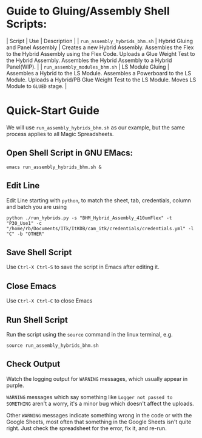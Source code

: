 # Guide to Gluing/Assembly Shell Scripts:
| Script | Use | Description |
| `run_assembly_hybrids_bhm.sh` | Hybrid Gluing and Panel Assembly | Creates a new Hybrid Assembly. Assembles the Flex to the Hybrid Assembly using the Flex Code. Uploads a Glue Weight Test to the Hybrid Assembly. Assembles the Hybrid Assembly to a Hybrid Panel(WIP). |
| `run_assembly_modules_bhm.sh` | LS Module Gluing | Assembles a Hybrid to the LS Module. Assembles a Powerboard to the LS Module. Uploads a Hybrid/PB Glue Weight Test to the LS Module. Moves LS Module to `GLUED` stage. |


# Quick-Start Guide

We will use `run_assembly_hybrids_bhm.sh` as our example, but the same process applies to all Magic Spreadsheets.

## Open Shell Script in GNU EMacs:
```
emacs run_assembly_hybrids_bhm.sh &
```

## Edit Line 
Edit Line starting with `python`, to match the sheet, tab, credentials, column and batch you are using
```
python ./run_hybrids.py -s "BHM_Hybrid_Assembly_410umFlex" -t "P30_Use1" -c "/home/rb/Documents/ITk/ItKDB/cam_itk/credentials/credentials.yml" -l "C" -b "OTHER"
```

## Save Shell Script
Use `Ctrl-X Ctrl-S` to save the script in Emacs after editing it.

## Close Emacs
Use `Ctrl-X Ctrl-C` to close Emacs

## Run Shell Script
Run the script using the `source` command in the linux terminal, e.g.
```
source run_assembly_hybrids_bhm.sh
```

## Check Output
Watch the logging output for `WARNING` messages, which usually appear in purple.

`WARNING` messages which say something like `Logger not passed to SOMETHING` aren't a worry, it's a minor bug which doesn't affect the uploads.

Other `WARNING` messages indicate something wrong in the code or with the Google Sheets, most often that something in the Google Sheets isn't quite right. Just check the spreadsheet for the error, fix it, and re-run.